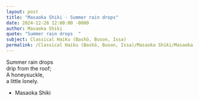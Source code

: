 ```yaml
---
layout: post
title: "Masaoka Shiki - Summer rain drops"
date: 2024-12-28 12:00:00 -0000
author: Masaoka Shiki
quote: "Summer rain drops  "
subject: Classical Haiku (Bashō, Buson, Issa)
permalink: /Classical Haiku (Bashō, Buson, Issa)/Masaoka Shiki/Masaoka Shiki - Summer rain drops
---
```


Summer rain drops  
drip from the roof;  
A honeysuckle,  
a little lonely.

- Masaoka Shiki
